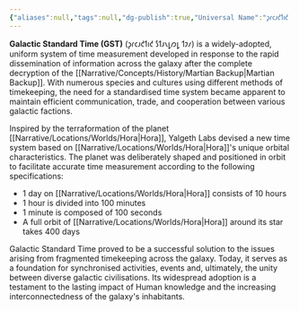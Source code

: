 ```yaml
---
{"aliases":null,"tags":null,"dg-publish":true,"Universal Name":"𐑜𐑩𐑤𐑨𐑒𐑑𐑦𐑒 𐑕𐑑𐑨𐑯𐑛𐑼𐑛 𐑑𐑲𐑥","permalink":"/narrative/concepts/society/galactic-standard-time/","dgPassFrontmatter":true}
---
```


**Galactic Standard Time (GST)** (𐑜𐑩𐑤𐑨𐑒𐑑𐑦𐑒 𐑕𐑑𐑨𐑯𐑛𐑼𐑛 𐑑𐑲𐑥) is a widely-adopted, uniform system of time measurement developed in response to the rapid dissemination of information across the galaxy after the complete decryption of the [[Narrative/Concepts/History/Martian Backup\|Martian Backup]]. With numerous species and cultures using different methods of timekeeping, the need for a standardised time system became apparent to maintain efficient communication, trade, and cooperation between various galactic factions.

Inspired by the terraformation of the planet [[Narrative/Locations/Worlds/Hora\|Hora]], Yalgeth Labs devised a new time system based on [[Narrative/Locations/Worlds/Hora\|Hora]]'s unique orbital characteristics. The planet was deliberately shaped and positioned in orbit to facilitate accurate time measurement according to the following specifications:

- 1 day on [[Narrative/Locations/Worlds/Hora\|Hora]] consists of 10 hours
- 1 hour is divided into 100 minutes
- 1 minute is composed of 100 seconds
- A full orbit of [[Narrative/Locations/Worlds/Hora\|Hora]] around its star takes 400 days

Galactic Standard Time proved to be a successful solution to the issues arising from fragmented timekeeping across the galaxy. Today, it serves as a foundation for synchronised activities, events and, ultimately, the unity between diverse galactic civilisations. Its widespread adoption is a testament to the lasting impact of Human knowledge and the increasing interconnectedness of the galaxy's inhabitants.